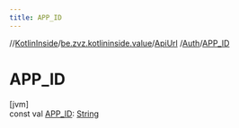 ```yaml
---
title: APP_ID
---
```

//[KotlinInside](../../../../index.html)/[be.zvz.kotlininside.value](../../index.html)/[ApiUrl](../index.html)
/[Auth](index.html)/[APP_ID](-a-p-p_-i-d.html)

# APP_ID

[jvm]\
const val [APP_ID](-a-p-p_-i-d.html): [String](https://kotlinlang.org/api/latest/jvm/stdlib/kotlin/-string/index.html)




